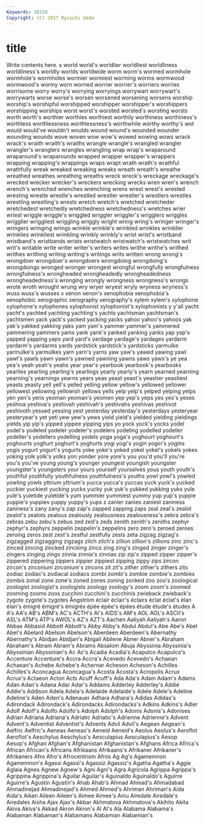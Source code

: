 ```yaml
---
Keywords: 28318 
Copyright: (C) 2017 Ryuichi Ueda
---
```


# title

Write contents here.
s world world's
worldlier worldliest worldliness worldliness's worldly worlds worldwide worm worm's wormed
wormhole wormhole's wormholes wormier wormiest worming worms wormwood wormwood's wormy
worn worried worrier worrier's worriers worries worrisome worry worry's worrying
worryings worrywart worrywart's worrywarts worse worse's worsen worsened worsening worsens
worship worship's worshipful worshipped worshipper worshipper's worshippers worshipping worships worst
worst's worsted worsted's worsting worsts worth worth's worthier worthies worthiest
worthily worthiness worthiness's worthless worthlessness worthlessness's worthwhile worthy worthy's wot
would would've wouldn't woulds wound wound's wounded wounder wounding wounds
wove woven wow wow's wowed wowing wows wrack wrack's wraith
wraith's wraiths wrangle wrangle's wrangled wrangler wrangler's wranglers wrangles wrangling
wrap wrap's wraparound wraparound's wraparounds wrapped wrapper wrapper's wrappers wrapping
wrapping's wrappings wraps wrapt wrath wrath's wrathful wrathfully wreak wreaked
wreaking wreaks wreath wreath's wreathe wreathed wreathes wreathing wreaths wreck
wreck's wreckage wreckage's wrecked wrecker wrecker's wreckers wrecking wrecks wren
wren's wrench wrench's wrenched wrenches wrenching wrens wrest wrest's wrested
wresting wrestle wrestle's wrestled wrestler wrestler's wrestlers wrestles wrestling wrestling's
wrests wretch wretch's wretched wretcheder wretchedest wretchedly wretchedness wretchedness's wretches
wrier wriest wriggle wriggle's wriggled wriggler wriggler's wrigglers wriggles wrigglier
wriggliest wriggling wriggly wright wring wring's wringer wringer's wringers wringing
wrings wrinkle wrinkle's wrinkled wrinkles wrinklier wrinklies wrinkliest wrinkling wrinkly
wrinkly's wrist wrist's wristband wristband's wristbands wrists wristwatch wristwatch's wristwatches
writ writ's writable write writer writer's writers writes writhe writhe's
writhed writhes writhing writing writing's writings writs written wrong wrong's
wrongdoer wrongdoer's wrongdoers wrongdoing wrongdoing's wrongdoings wronged wronger wrongest wrongful
wrongfully wrongfulness wrongfulness's wrongheaded wrongheadedly wrongheadedness wrongheadedness's wronging wrongly wrongness
wrongness's wrongs wrote wroth wrought wrung wry wryer wryest wryly
wryness wryness's wuss wuss's wusses x xenon xenon's xenophobia xenophobia's
xenophobic xerographic xerography xerography's xylem xylem's xylophone xylophone's xylophones xylophonist
xylophonist's xylophonists y y'all yacht yacht's yachted yachting yachting's yachts
yachtsman yachtsman's yachtsmen yack yack's yacked yacking yacks yahoo yahoo's
yahoos yak yak's yakked yakking yaks yam yam's yammer yammer's
yammered yammering yammers yams yank yank's yanked yanking yanks yap
yap's yapped yapping yaps yard yard's yardage yardage's yardages yardarm
yardarm's yardarms yards yardstick yardstick's yardsticks yarmulke yarmulke's yarmulkes yarn
yarn's yarns yaw yaw's yawed yawing yawl yawl's yawls yawn
yawn's yawned yawning yawns yaws yaws's ye yea yea's yeah
yeah's yeahs year year's yearbook yearbook's yearbooks yearlies yearling yearling's
yearlings yearly yearly's yearn yearned yearning yearning's yearnings yearns years
yeas yeast yeast's yeastier yeastiest yeasts yeasty yell yell's yelled
yelling yellow yellow's yellowed yellower yellowest yellowing yellowish yellows yells
yelp yelp's yelped yelping yelps yen yen's yens yeoman yeoman's
yeomen yep yep's yeps yes yes's yeses yeshiva yeshiva's yeshivah
yeshivah's yeshivahs yeshivas yeshivot yeshivoth yessed yessing yest yesterday yesterday's
yesterdays yesteryear yesteryear's yet yeti yew yew's yews yield yield's
yielded yielding yieldings yields yip yip's yipped yippee yipping yips
yo yock yock's yocks yodel yodel's yodeled yodeler yodeler's yodelers
yodeling yodelled yodeller yodeller's yodellers yodelling yodels yoga yoga's yoghourt
yoghourt's yoghourts yoghurt yoghurt's yoghurts yogi yogi's yogin yogin's yogins
yogis yogurt yogurt's yogurts yoke yoke's yoked yokel yokel's yokels
yokes yoking yolk yolk's yolks yon yonder yore yore's you
you'd you'll you're you's you've young young's younger youngest youngish
youngster youngster's youngsters your yours yourself yourselves yous youth youth's
youthful youthfully youthfulness youthfulness's youths yowl yowl's yowled yowling yowls
yttrium yttrium's yucca yucca's yuccas yuck yuck's yucked yuckier yuckiest
yucking yucks yucky yuk yuk's yukked yukking yuks yule yule's
yuletide yuletide's yum yummier yummiest yummy yup yup's yuppie yuppie's
yuppies yuppy yuppy's yups z zanier zanies zaniest zaniness zaniness's
zany zany's zap zap's zapped zapping zaps zeal zeal's zealot
zealot's zealots zealous zealously zealousness zealousness's zebra zebra's zebras zebu
zebu's zebus zed zed's zeds zenith zenith's zeniths zephyr zephyr's
zephyrs zeppelin zeppelin's zeppelins zero zero's zeroed zeroes zeroing zeros
zest zest's zestful zestfully zests zeta zigzag zigzag's zigzagged zigzagging
zigzags zilch zilch's zillion zillion's zillions zinc zinc's zinced zincing
zincked zincking zincs zing zing's zinged zinger zinger's zingers zinging
zings zinnia zinnia's zinnias zip zip's zipped zipper zipper's zippered
zippering zippers zippier zippiest zipping zippy zips zircon zircon's zirconium
zirconium's zircons zit zit's zither zither's zithers zits zodiac zodiac's
zodiacal zodiacs zombi zombi's zombie zombie's zombies zombis zonal zone
zone's zoned zones zoning zonked zoo zoo's zoological zoologist zoologist's
zoologists zoology zoology's zoom zoom's zoomed zooming zooms zoos zucchini
zucchini's zucchinis zwieback zwieback's zygote zygote's zygotes Ångström éclair éclair's
éclairs éclat éclat's élan élan's émigré émigré's émigrés épée épée's
épées étude étude's études A A's AA's AB's ABM's AC's
ACTH's AI's AIDS's AM's AOL AOL's ASCII's ASL's ATM's ATP's
AWOL's AZ's AZT's Aachen Aaliyah Aaliyah's Aaron Abbas Abbasid Abbott
Abbott's Abby Abby's Abdul Abdul's Abe Abe's Abel Abel's Abelard
Abelson Abelson's Aberdeen Aberdeen's Abernathy Abernathy's Abidjan Abidjan's Abigail Abilene
Abner Abner's Abraham Abraham's Abram Abram's Abrams Absalom Abuja Abyssinia
Abyssinia's Abyssinian Abyssinian's Ac Ac's Acadia Acadia's Acapulco Acapulco's Accenture
Accenture's Accra Accra's Acevedo Acevedo's Achaean Achaean's Achebe Achebe's Achernar
Acheson Acheson's Achilles Achilles's Aconcagua Aconcagua's Acosta Acosta's Acropolis Acrux
Acrux's Actaeon Acton Acts Acuff Acuff's Ada Ada's Adam Adam's
Adams Adan Adan's Adana Adar Adar's Addams Adderley Adderley's Addie
Addie's Addison Adela Adela's Adelaide Adelaide's Adele Adele's Adeline Adeline's
Aden Aden's Adenauer Adhara Adhara's Adidas Adidas's Adirondack Adirondack's Adirondacks
Adirondacks's Adkins Adkins's Adler Adolf Adolf's Adolfo Adolfo's Adolph Adolph's
Adonis Adonis's Adonises Adrian Adriana Adriana's Adriatic Adriatic's Adrienne Adrienne's
Advent Advent's Adventist Adventist's Advents Advil Advil's Aegean Aegean's Aelfric
Aelfric's Aeneas Aeneas's Aeneid Aeneid's Aeolus Aeolus's Aeroflot Aeroflot's Aeschylus
Aeschylus's Aesculapius Aesculapius's Aesop Aesop's Afghan Afghan's Afghanistan Afghanistan's Afghans
Africa Africa's African African's Africans Afrikaans Afrikaans's Afrikaner Afrikaner's Afrikaners
Afro Afro's Afrocentrism Afros Ag Ag's Agamemnon Agamemnon's Agassi Agassi's
Agassiz Agassiz's Agatha Agatha's Aggie Aglaia Agnes Agnew Agnew's Agni
Agni's Agra Agricola Agrippa Agrippa's Agrippina Agrippina's Aguilar Aguilar's Aguinaldo
Aguinaldo's Aguirre Aguirre's Agustin Agustin's Ahab Ahab's Ahmad Ahmad's Ahmadabad
Ahmadinejad Ahmadinejad's Ahmed Ahmed's Ahriman Ahriman's Aida Aida's Aiken Aileen
Aileen's Aimee Aimee's Ainu Airedale Airedale's Airedales Aisha Ajax Ajax's
Akbar Akhmatova Akhmatova's Akihito Akita Akiva Akiva's Akkad Akron Akron's
Al Al's Ala Alabama Alabama's Alabaman Alabaman's Alabamans Alabamian Alabamian's
